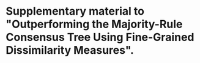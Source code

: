 # Supplementary material to "Outperforming the Majority-Rule Consensus Tree Using Fine-Grained Dissimilarity Measures".
